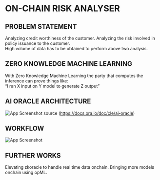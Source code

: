 
# ON-CHAIN RISK ANALYSER




## PROBLEM STATEMENT
Analyzing credit worthiness of the
customer.
Analyzing the risk involved in policy
issuance to the customer.             
High volume of data has to be obtained to
perform above two analysis.
## ZERO KNOWLEDGE MACHINE LEARNING
With Zero Knowledge Machine Learning the party that
computes the inference can prove things like:  
“I ran X input on Y model to generate Z output”
## AI ORACLE ARCHITECTURE

![App Screenshot](https://github.com/MuraliB123/hackserver/ORA.png)
   source     (https://docs.ora.io/doc/cle/ai-oracle)


## WORKFLOW
![App Screenshot](https://via.placeholder.com/468x300?text=App+Screenshot+Here)

## FURTHER WORKS
Elevating zkoracle to handle real time data onchain.
Bringing more models onchain using opML.
